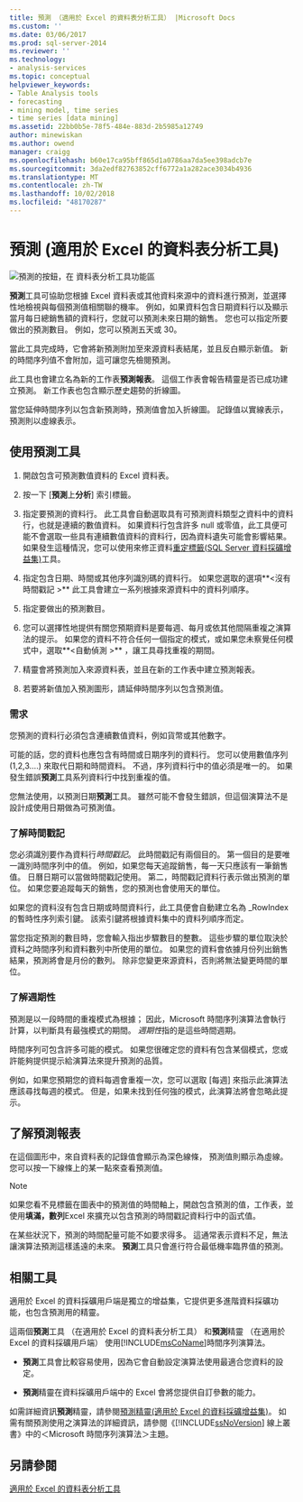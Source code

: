 ```yaml
---
title: 預測 （適用於 Excel 的資料表分析工具） |Microsoft Docs
ms.custom: ''
ms.date: 03/06/2017
ms.prod: sql-server-2014
ms.reviewer: ''
ms.technology:
- analysis-services
ms.topic: conceptual
helpviewer_keywords:
- Table Analysis tools
- forecasting
- mining model, time series
- time series [data mining]
ms.assetid: 22bb0b5e-78f5-484e-883d-2b5985a12749
author: minewiskan
ms.author: owend
manager: craigg
ms.openlocfilehash: b60e17ca95bff865d1a0786aa7da5ee398adcb7e
ms.sourcegitcommit: 3da2edf82763852cff6772a1a282ace3034b4936
ms.translationtype: MT
ms.contentlocale: zh-TW
ms.lasthandoff: 10/02/2018
ms.locfileid: "48170287"
---
```

# <a name="forecast-table-analysis-tools-for-excel"></a>預測 (適用於 Excel 的資料表分析工具)
  ![預測的按鈕，在 資料表分析工具功能區](media/tat-forecast.gif "預測資料表分析工具功能區中的按鈕")  
  
 **預測**工具可協助您根據 Excel 資料表或其他資料來源中的資料進行預測，並選擇性地檢視與每個預測值相關聯的機率。 例如，如果資料包含日期資料行以及顯示當月每日總銷售額的資料行，您就可以預測未來日期的銷售。 您也可以指定所要做出的預測數目。 例如，您可以預測五天或 30。  
  
 當此工具完成時，它會將新預測附加至來源資料表結尾，並且反白顯示新值。 新的時間序列值不會附加，這可讓您先檢閱預測。  
  
 此工具也會建立名為新的工作表**預測報表**。 這個工作表會報告精靈是否已成功建立預測。 新工作表也包含顯示歷史趨勢的折線圖。  
  
 當您延伸時間序列以包含新預測時，預測值會加入折線圖。 記錄值以實線表示，預測則以虛線表示。  
  
## <a name="using-the-forecast-tool"></a>使用預測工具  
  
1.  開啟包含可預測數值資料的 Excel 資料表。  
  
2.  按一下 [**預測**上**分析**] 索引標籤。  
  
3.  指定要預測的資料行。 此工具會自動選取具有可預測資料類型之資料中的資料行，也就是連續的數值資料。 如果資料行包含許多 null 或零值，此工具便可能不會選取一些具有連續數值資料的資料行，因為資料遺失可能會影響結果。 如果發生這種情況，您可以使用來修正資料[重定標籤&#40;SQL Server 資料採礦增益集&#41;](relabel-sql-server-data-mining-add-ins.md)工具。  
  
4.  指定包含日期、時間或其他序列識別碼的資料行。 如果您選取的選項**\<沒有時間戳記 >** 此工具會建立一系列根據來源資料中的資料列順序。  
  
5.  指定要做出的預測數目。  
  
6.  您可以選擇性地提供有關您預期資料是要每週、每月或依其他間隔重複之演算法的提示。 如果您的資料不符合任何一個指定的模式，或如果您未察覺任何模式中，選取**\<自動偵測 >** ，讓工具尋找重複的期間。  
  
7.  精靈會將預測加入來源資料表，並且在新的工作表中建立預測報表。  
  
8.  若要將新值加入預測圖形，請延伸時間序列以包含預測值。  
  
### <a name="requirements"></a>需求  
 您預測的資料行必須包含連續數值資料，例如貨幣或其他數字。  
  
 可能的話，您的資料也應包含有時間或日期序列的資料行。 您可以使用數值序列 (1,2,3….) 來取代日期和時間資料。 不過，序列資料行中的值必須是唯一的。 如果發生錯誤**預測**工具系列資料行中找到重複的值。  
  
 您無法使用，以預測日期**預測**工具。 雖然可能不會發生錯誤，但這個演算法不是設計成使用日期做為可預測值。  
  
### <a name="understanding-time-stamps"></a>了解時間戳記  
 您必須識別要作為資料行*時間戳記*。 此時間戳記有兩個目的。 第一個目的是要唯一識別時間序列中的值。 例如，如果您每天追蹤銷售，每一天只應該有一筆銷售值。 日曆日期可以當做時間戳記使用。 第二，時間戳記資料行表示做出預測的單位。 如果您要追蹤每天的銷售，您的預測也會使用天的單位。  
  
 如果您的資料沒有包含日期或時間資料行，此工具便會自動建立名為 _RowIndex 的暫時性序列索引鍵。 該索引鍵將根據資料集中的資料列順序而定。  
  
 當您指定預測的數目時，您會輸入指出步驟數目的整數。 這些步驟的單位取決於資料之時間序列和資料數列中所使用的單位。 如果您的資料會依據月份列出銷售結果，預測將會是月份的數列。 除非您變更來源資料，否則將無法變更時間的單位。  
  
### <a name="understanding-periodicity"></a>了解週期性  
 預測是以一段時間的重複模式為根據； 因此，Microsoft 時間序列演算法會執行計算，以判斷具有最強模式的期間。 *週期性*指的是這些時間週期。  
  
 時間序列可包含許多可能的模式。 如果您很確定您的資料有包含某個模式，您或許能夠提供提示給演算法來提升預測的品質。  
  
 例如，如果您預期您的資料每週會重複一次，您可以選取 [每週] 來指示此演算法應該尋找每週的模式。 但是，如果未找到任何強的模式，此演算法將會忽略此提示。  
  
## <a name="understanding-the-forecasting-report"></a>了解預測報表  
 在這個圖形中，來自資料表的記錄值會顯示為深色線條， 預測值則顯示為虛線。 您可以按一下線條上的某一點來查看預測值。  
  
> [!NOTE]  
>  如果您看不見標籤在圖表中的預測值的時間軸上，開啟包含預測的值，工作表，並使用**填滿，數列**Excel 來擴充以包含預測的時間戳記資料行中的函式值。  
  
 在某些狀況下，預測的時間配量可能不如要求得多。 這通常表示資料不足，無法讓演算法預測這樣遙遠的未來。 **預測**工具只會進行符合最低機率臨界值的預測。  
  
## <a name="related-tools"></a>相關工具  
 適用於 Excel 的資料採礦用戶端是獨立的增益集，它提供更多進階資料採礦功能，也包含預測用的精靈。  
  
 這兩個**預測**工具 （在適用於 Excel 的資料表分析工具） 和**預測**精靈 （在適用於 Excel 的資料採礦用戶端） 使用[!INCLUDE[msCoName](../includes/msconame-md.md)]時間序列演算法。  
  
-   **預測**工具會比較容易使用，因為它會自動設定演算法使用最適合您資料的設定。  
  
-   **預測**精靈在資料採礦用戶端中的 Excel 會將您提供自訂參數的能力。  
  
 如需詳細資訊**預測**精靈，請參閱[預測精靈&#40;適用於 Excel 的資料採礦增益集&#41;](forecast-wizard-data-mining-add-ins-for-excel.md)。 如需有關預測使用之演算法的詳細資訊，請參閱《[!INCLUDE[ssNoVersion](../includes/ssnoversion-md.md)] 線上叢書》中的＜Microsoft 時間序列演算法＞主題。  
  
## <a name="see-also"></a>另請參閱  
 [適用於 Excel 的資料表分析工具](table-analysis-tools-for-excel.md)  
  
  
